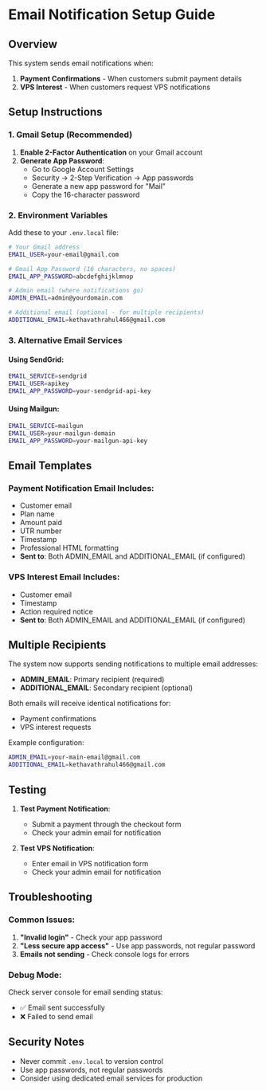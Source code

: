 # Email Notification Setup Guide

## Overview
This system sends email notifications when:
1. **Payment Confirmations** - When customers submit payment details
2. **VPS Interest** - When customers request VPS notifications

## Setup Instructions

### 1. Gmail Setup (Recommended)
1. **Enable 2-Factor Authentication** on your Gmail account
2. **Generate App Password**:
   - Go to Google Account Settings
   - Security → 2-Step Verification → App passwords
   - Generate a new app password for "Mail"
   - Copy the 16-character password

### 2. Environment Variables
Add these to your `.env.local` file:

```bash
# Your Gmail address
EMAIL_USER=your-email@gmail.com

# Gmail App Password (16 characters, no spaces)
EMAIL_APP_PASSWORD=abcdefghijklmnop

# Admin email (where notifications go)
ADMIN_EMAIL=admin@yourdomain.com

# Additional email (optional - for multiple recipients)
ADDITIONAL_EMAIL=kethavathrahul466@gmail.com
```

### 3. Alternative Email Services

#### Using SendGrid:
```bash
EMAIL_SERVICE=sendgrid
EMAIL_USER=apikey
EMAIL_APP_PASSWORD=your-sendgrid-api-key
```

#### Using Mailgun:
```bash
EMAIL_SERVICE=mailgun
EMAIL_USER=your-mailgun-domain
EMAIL_APP_PASSWORD=your-mailgun-api-key
```

## Email Templates

### Payment Notification Email Includes:
- Customer email
- Plan name
- Amount paid
- UTR number
- Timestamp
- Professional HTML formatting
- **Sent to**: Both ADMIN_EMAIL and ADDITIONAL_EMAIL (if configured)

### VPS Interest Email Includes:
- Customer email
- Timestamp
- Action required notice
- **Sent to**: Both ADMIN_EMAIL and ADDITIONAL_EMAIL (if configured)

## Multiple Recipients

The system now supports sending notifications to multiple email addresses:

- **ADMIN_EMAIL**: Primary recipient (required)
- **ADDITIONAL_EMAIL**: Secondary recipient (optional)

Both emails will receive identical notifications for:
- Payment confirmations
- VPS interest requests

Example configuration:
```bash
ADMIN_EMAIL=your-main-email@gmail.com
ADDITIONAL_EMAIL=kethavathrahul466@gmail.com
```

## Testing

1. **Test Payment Notification**:
   - Submit a payment through the checkout form
   - Check your admin email for notification

2. **Test VPS Notification**:
   - Enter email in VPS notification form
   - Check your admin email for notification

## Troubleshooting

### Common Issues:
1. **"Invalid login"** - Check your app password
2. **"Less secure app access"** - Use app passwords, not regular password
3. **Emails not sending** - Check console logs for errors

### Debug Mode:
Check server console for email sending status:
- ✅ Email sent successfully
- ❌ Failed to send email

## Security Notes
- Never commit `.env.local` to version control
- Use app passwords, not regular passwords
- Consider using dedicated email services for production
